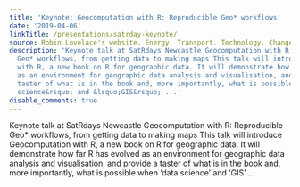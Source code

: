 ```yaml
---
title: 'Keynote: Geocomputation with R: Reproducible Geo* workflows'
date: '2019-04-06'
linkTitle: /presentations/satrday-keynote/
source: Robin Lovelace's website. Energy. Transport. Technology. Change the World.
description: 'Keynote talk at SatRdays Newcastle Geocomputation with R: Reproducible
  Geo* workflows, from getting data to making maps This talk will introduce Geocomputation
  with R, a new book on R for geographic data. It will demonstrate how far R has evolved
  as an environment for geographic data analysis and visualisation, and provide a
  taster of what is in the book and, more importantly, what is possible when &lsquo;data
  science&rsquo; and &lsquo;GIS&rsquo; ...'
disable_comments: true
---
```

Keynote talk at SatRdays Newcastle Geocomputation with R: Reproducible Geo* workflows, from getting data to making maps This talk will introduce Geocomputation with R, a new book on R for geographic data. It will demonstrate how far R has evolved as an environment for geographic data analysis and visualisation, and provide a taster of what is in the book and, more importantly, what is possible when &lsquo;data science&rsquo; and &lsquo;GIS&rsquo; ...